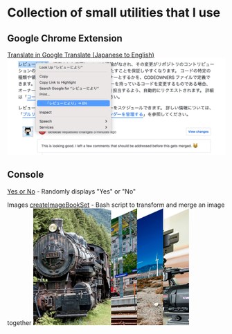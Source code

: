 # Collection of small utilities that I use 

## Google Chrome Extension
[Translate in Google Translate (Japanese to English)](https://github.com/nyok/Utilities/tree/main/Google%20Chrome/Extensions/translateInGoogleTranslateJpToEn)
<img src="docs/screenshot_translateInGoogleTranslateJpToEn.png" alt="Screenshot" width="830">


## Console
[Yes or No](https://github.com/nyok/Utilities/tree/main/Console/YesOrNo) - Randomly displays "Yes" or "No"


Images
[createImageBookSet](https://github.com/nyok/Utilities/tree/main/Images/createImageBookSet) - Bash script to transform and merge an image together
<img src="docs/screenshot_createImageBookSet.jpg" alt="Screenshot" width="360">
